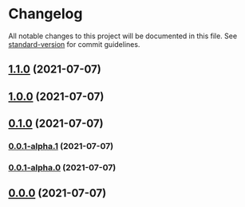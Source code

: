 # Changelog

All notable changes to this project will be documented in this file. See [standard-version](https://github.com/conventional-changelog/standard-version) for commit guidelines.

## [1.1.0](https://github.com/Riftland/vue-pet/compare/v1.0.0...v1.1.0) (2021-07-07)

## [1.0.0](https://github.com/Riftland/vue-pet/compare/v0.1.0...v1.0.0) (2021-07-07)

## [0.1.0](https://github.com/Riftland/vue-pet/compare/v0.0.1-alpha.1...v0.1.0) (2021-07-07)

### [0.0.1-alpha.1](https://github.com/Riftland/vue-pet/compare/v0.0.1-alpha.0...v0.0.1-alpha.1) (2021-07-07)

### [0.0.1-alpha.0](https://github.com/Riftland/vue-pet/compare/v0.0.0...v0.0.1-alpha.0) (2021-07-07)

## [0.0.0](https://github.com/Riftland/vue-pet/compare/v1.1.0...v0.0.0) (2021-07-07)
